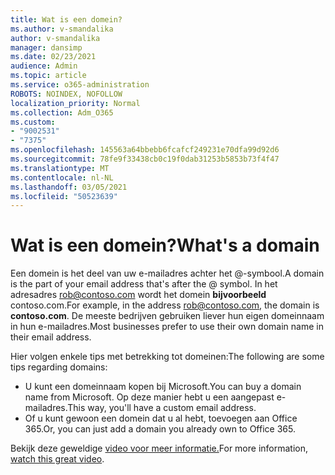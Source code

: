 ```yaml
---
title: Wat is een domein?
ms.author: v-smandalika
author: v-smandalika
manager: dansimp
ms.date: 02/23/2021
audience: Admin
ms.topic: article
ms.service: o365-administration
ROBOTS: NOINDEX, NOFOLLOW
localization_priority: Normal
ms.collection: Adm_O365
ms.custom:
- "9002531"
- "7375"
ms.openlocfilehash: 145563a64bbebb6fcafcf249231e70dfa99d92d6
ms.sourcegitcommit: 78fe9f33438cb0c19f0dab31253b5853b73f4f47
ms.translationtype: MT
ms.contentlocale: nl-NL
ms.lasthandoff: 03/05/2021
ms.locfileid: "50523639"
---
```

# <a name="whats-a-domain"></a><span data-ttu-id="e6461-102">Wat is een domein?</span><span class="sxs-lookup"><span data-stu-id="e6461-102">What's a domain</span></span>

<span data-ttu-id="e6461-103">Een domein is het deel van uw e-mailadres achter het @-symbool.</span><span class="sxs-lookup"><span data-stu-id="e6461-103">A domain is the part of your email address that's after the @ symbol.</span></span> <span data-ttu-id="e6461-104">In het adresadres rob@contoso.com wordt het domein **bijvoorbeeld** contoso.com.</span><span class="sxs-lookup"><span data-stu-id="e6461-104">For example, in the address rob@contoso.com, the domain is **contoso.com**.</span></span> <span data-ttu-id="e6461-105">De meeste bedrijven gebruiken liever hun eigen domeinnaam in hun e-mailadres.</span><span class="sxs-lookup"><span data-stu-id="e6461-105">Most businesses prefer to use their own domain name in their email address.</span></span>

<span data-ttu-id="e6461-106">Hier volgen enkele tips met betrekking tot domeinen:</span><span class="sxs-lookup"><span data-stu-id="e6461-106">The following are some tips regarding domains:</span></span>

- <span data-ttu-id="e6461-107">U kunt een domeinnaam kopen bij Microsoft.</span><span class="sxs-lookup"><span data-stu-id="e6461-107">You can buy a domain name from Microsoft.</span></span> <span data-ttu-id="e6461-108">Op deze manier hebt u een aangepast e-mailadres.</span><span class="sxs-lookup"><span data-stu-id="e6461-108">This way, you'll have a custom email address.</span></span>
- <span data-ttu-id="e6461-109">Of u kunt gewoon een domein dat u al hebt, toevoegen aan Office 365.</span><span class="sxs-lookup"><span data-stu-id="e6461-109">Or, you can just add a domain you already own to Office 365.</span></span>

<span data-ttu-id="e6461-110">Bekijk deze geweldige [video voor meer informatie.](https://www.youtube.com/watch)</span><span class="sxs-lookup"><span data-stu-id="e6461-110">For more information, [watch this great video](https://www.youtube.com/watch).</span></span>